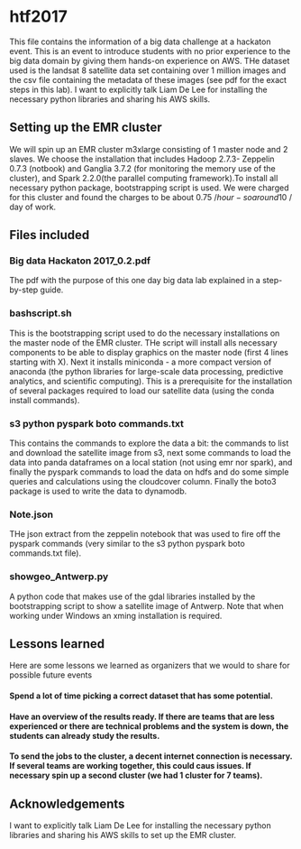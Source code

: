 # htf2017
This file contains the information of a big data challenge at a hackaton event. This is an event to introduce students with no prior experience to the big data domain by giving them hands-on experience on AWS. THe dataset used is the landsat 8 satellite data set containing over 1 million images and the csv file containing the metadata of these images (see pdf for the exact steps in this lab). I want to explicitly talk Liam De Lee for  installing the necessary python libraries and sharing his AWS skills.
## Setting up the EMR cluster
We will spin up an EMR cluster m3xlarge consisting of 1 master node and 2 slaves. We choose the installation that includes Hadoop 2.7.3- Zeppelin 0.7.3 (notbook) and Ganglia 3.7.2 (for monitoring the memory use of the cluster), and Spark 2.2.0(the parallel computing framework).To install all necessary python package,  bootstrapping script is used. We were charged for this cluster and found the charges to be about 0.75 $/hour- so around 10$ / day of work.
## Files included
### Big data Hackaton 2017_0.2.pdf
The pdf with the purpose of this one day big data lab explained in a step-by-step guide.
### bashscript.sh
This is the bootstrapping script used to do the necessary installations on the master node of the EMR cluster. THe script will install alls necessary components to be able to display graphics on the master node (first 4 lines starting with X). Next it installs miniconda - a more compact version of anaconda (the python libraries for large-scale data processing, predictive analytics, and scientific computing). This is a prerequisite for the installation of several packages required to load our satellite data (using the conda install commands).
### s3 python pyspark boto commands.txt
This contains the commands to explore the data a bit: the commands to list and download the satellite image from s3, next some commands to load the data into panda dataframes on a local station (not using emr nor spark), and finally the pyspark commands to load the data on hdfs and do some simple queries and calculations using the cloudcover column. Finally the boto3 package is used to write the data to dynamodb.
### Note.json
THe json extract from the zeppelin notebook that was used to fire off the pyspark commands (very similar to the s3 python pyspark boto commands.txt file).
### showgeo_Antwerp.py
A python code that makes use of the gdal libraries installed by the bootstrapping script to show a satellite image of Antwerp. Note that when working under Windows an xming installation is required.
## Lessons learned
Here are some lessons we learned as organizers that we would to share for possible future events
#### Spend a lot of time picking a correct dataset that has some potential.
#### Have an overview of the results ready. If there are teams that are less experienced or there are technical problems and the system is down, the students can already study the results.
#### To send the jobs to the cluster, a decent internet connection is necessary. If several teams are working together, this could caus issues. If necessary spin up a second cluster (we had 1 cluster for 7 teams).
## Acknowledgements
I want to explicitly talk Liam De Lee for installing the necessary python libraries and sharing his AWS skills to set up the EMR cluster.
